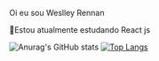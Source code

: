 Oi eu sou Weslley Rennan

🌱Estou atualmente estudando React js

![Anurag's GitHub stats](https://github-readme-stats.vercel.app/api?username=WeslleyRennan&show_icons=true&theme=radical)
[![Top Langs](https://github-readme-stats.vercel.app/api/top-langs/?username=WeslleyRennan&layout=compact)](https://github.com/anuraghazra/github-readme-stats)
